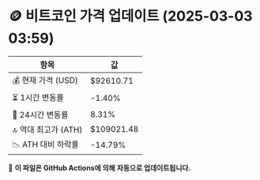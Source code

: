 # 🪙 비트코인 가격 업데이트 (2025-03-03 03:59)

| 항목                | 값 |
|--------------------|----------------|
| 💰 현재 가격 (USD) | $92610.71 |
| ⏳ 1시간 변동률    | -1.40% |
| 📆 24시간 변동률   | 8.31% |
| 🔝 역대 최고가 (ATH) | $109021.48 |
| 📉 ATH 대비 하락률 | -14.79% |

🔄 **이 파일은 GitHub Actions에 의해 자동으로 업데이트됩니다.**
